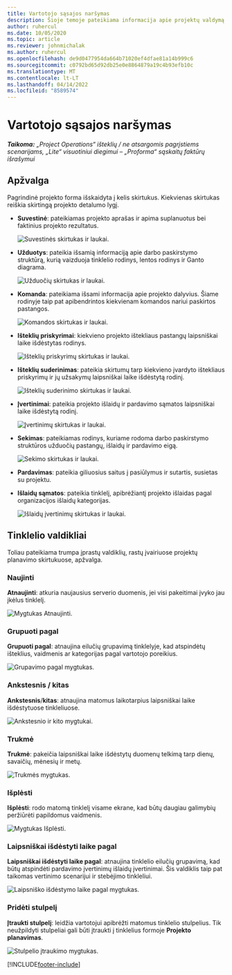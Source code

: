 ```yaml
---
title: Vartotojo sąsajos naršymas
description: Šioje temoje pateikiama informacija apie projektų valdymą „Dynamics 365 Project Operations“.
author: ruhercul
ms.date: 10/05/2020
ms.topic: article
ms.reviewer: johnmichalak
ms.author: ruhercul
ms.openlocfilehash: de9d0477954da664b71020ef4dfae81a14b999c6
ms.sourcegitcommit: c0792bd65d92db25e0e8864879a19c4b93efb10c
ms.translationtype: MT
ms.contentlocale: lt-LT
ms.lasthandoff: 04/14/2022
ms.locfileid: "8589574"
---
```

# <a name="navigating-the-user-interface"></a>Vartotojo sąsajos naršymas

_**Taikoma:** „Project Operations“ išteklių / ne atsargomis pagrįstiems scenarijams, „Lite“ visuotiniui diegimui – „Proforma“ sąskaitų faktūrų išrašymui_

## <a name="overview"></a>Apžvalga

Pagrindinė projekto forma išskaidyta į kelis skirtukus. Kiekvienas skirtukas reiškia skirtingą projekto detalumo lygį.

- **Suvestinė**: pateikiamas projekto aprašas ir apima suplanuotus bei faktinius projekto rezultatus.

    ![Suvestinės skirtukas ir laukai.](media/navigation7.png)

- **Užduotys**: pateikia išsamią informaciją apie darbo paskirstymo struktūrą, kurią vaizduoja tinklelio rodinys, lentos rodinys ir Ganto diagrama.

    ![Užduočių skirtukas ir laukai.](media/navigation8.png)

- **Komanda**: pateikiama išsami informacija apie projekto dalyvius. Šiame rodinyje taip pat apibendrintos kiekvienam komandos nariui paskirtos pastangos.

    ![Komandos skirtukas ir laukai.](media/navigation9.png)

- **Išteklių priskyrimai**: kiekvieno projekto ištekliaus pastangų laipsniškai laike išdėstytas rodinys.

    ![Išteklių priskyrimų skirtukas ir laukai.](media/navigation10.png)

- **Išteklių suderinimas**: pateikia skirtumų tarp kiekvieno įvardyto ištekliaus priskyrimų ir jų užsakymų laipsniškai laike išdėstytą rodinį.

    ![Išteklių suderinimo skirtukas ir laukai.](media/navigation11.png)

- **Įvertinimai**: pateikia projekto išlaidų ir pardavimo sąmatos laipsniškai laike išdėstytą rodinį.

    ![Įvertinimų skirtukas ir laukai.](media/navigation12.png)

- **Sekimas**: pateikiamas rodinys, kuriame rodoma darbo paskirstymo struktūros užduočių pastangų, išlaidų ir pardavimo eigą.

    ![Sekimo skirtukas ir laukai.](media/navigation13.png)

- **Pardavimas**: pateikia giliuosius saitus į pasiūlymus ir sutartis, susietas su projektu.

- **Išlaidų sąmatos**: pateikia tinklelį, apibrėžiantį projekto išlaidas pagal organizacijos išlaidų kategorijas.

    ![Išlaidų įvertinimų skirtukas ir laukai.](media/navigation14.png)

## <a name="grid-controls"></a>Tinklelio valdikliai

Toliau pateikiama trumpa įprastų valdiklių, rastų įvairiuose projektų planavimo skirtukuose, apžvalga.

### <a name="refresh"></a>Naujinti

**Atnaujinti**: atkuria naujausius serverio duomenis, jei visi pakeitimai įvyko jau įkėlus tinklelį.

![Mygtukas Atnaujinti.](media/navigation7.png)

### <a name="group-by"></a>Grupuoti pagal

**Grupuoti pagal**: atnaujina eilučių grupavimą tinklelyje, kad atspindėtų išteklius, vaidmenis ar kategorijas pagal vartotojo poreikius.

![Grupavimo pagal mygtukas.](media/navigation6.png)

### <a name="previousnext"></a>Ankstesnis / kitas

**Ankstesnis**/**kitas**: atnaujina matomus laikotarpius laipsniškai laike išdėstytuose tinkleliuose.

![Ankstesnio ir kito mygtukai.](media/navigation2.png)

### <a name="timescale"></a>Trukmė

**Trukmė**: pakeičia laipsniškai laike išdėstytų duomenų telkimą tarp dienų, savaičių, mėnesių ir metų.

![Trukmės mygtukas.](media/navigation3.png)

### <a name="expand"></a>Išplėsti

**Išplėsti**: rodo matomą tinklelį visame ekrane, kad būtų daugiau galimybių peržiūrėti papildomus vaidmenis.

![Mygtukas Išplėsti.](media/navigation4.png)

### <a name="time-phase-by"></a>Laipsniškai išdėstyti laike pagal

**Laipsniškai išdėstyti laike pagal**: atnaujina tinklelio eilučių grupavimą, kad būtų atspindėti pardavimo įvertinimų išlaidų įvertinimai. Šis valdiklis taip pat taikomas vertinimo scenarijui ir stebėjimo tinkleliui.

![Laipsniško išdėstymo laike pagal mygtukas.](media/navigation0.png)

### <a name="add-column"></a>Pridėti stulpelį

**Įtraukti stulpelį**: leidžia vartotojui apibrėžti matomus tinklelio stulpelius. Tik neužpildyti stulpeliai gali būti įtraukti į tinklelius formoje **Projekto planavimas**.

![Stulpelio įtraukimo mygtukas.](media/navigation5.png)


[!INCLUDE[footer-include](../includes/footer-banner.md)]